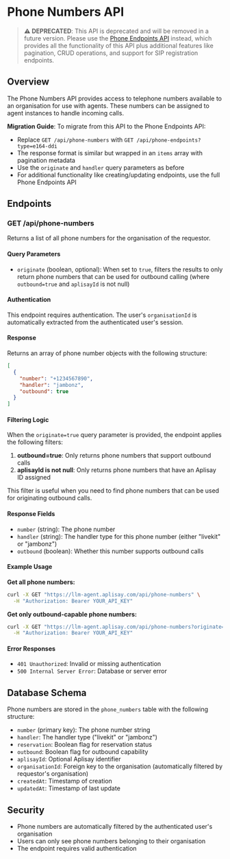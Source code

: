 # Phone Numbers API

> **⚠️ DEPRECATED**: This API is deprecated and will be removed in a future version. Please use the [Phone Endpoints API](./phone-endpoints-api.md) instead, which provides all the functionality of this API plus additional features like pagination, CRUD operations, and support for SIP registration endpoints.

## Overview

The Phone Numbers API provides access to telephone numbers available to an organisation for use with agents. These numbers can be assigned to agent instances to handle incoming calls.

**Migration Guide**: To migrate from this API to the Phone Endpoints API:

- Replace `GET /api/phone-numbers` with `GET /api/phone-endpoints?type=e164-ddi`
- The response format is similar but wrapped in an `items` array with pagination metadata
- Use the `originate` and `handler` query parameters as before
- For additional functionality like creating/updating endpoints, use the full Phone Endpoints API

## Endpoints

### GET /api/phone-numbers

Returns a list of all phone numbers for the organisation of the requestor.

#### Query Parameters

- `originate` (boolean, optional): When set to `true`, filters the results to only return phone numbers that can be used for outbound calling (where `outbound=true` and `aplisayId` is not null)

#### Authentication

This endpoint requires authentication. The user's `organisationId` is automatically extracted from the authenticated user's session.

#### Response

Returns an array of phone number objects with the following structure:

```json
[
  {
    "number": "+1234567890",
    "handler": "jambonz",
    "outbound": true
  }
]
```

#### Filtering Logic

When the `originate=true` query parameter is provided, the endpoint applies the following filters:

1. **outbound=true**: Only returns phone numbers that support outbound calls
2. **aplisayId is not null**: Only returns phone numbers that have an Aplisay ID assigned

This filter is useful when you need to find phone numbers that can be used for originating outbound calls.

#### Response Fields

- `number` (string): The phone number
- `handler` (string): The handler type for this phone number (either "livekit" or "jambonz")
- `outbound` (boolean): Whether this number supports outbound calls

#### Example Usage

**Get all phone numbers:**

```bash
curl -X GET "https://llm-agent.aplisay.com/api/phone-numbers" \
  -H "Authorization: Bearer YOUR_API_KEY"
```

**Get only outbound-capable phone numbers:**

```bash
curl -X GET "https://llm-agent.aplisay.com/api/phone-numbers?originate=true" \
  -H "Authorization: Bearer YOUR_API_KEY"
```

#### Error Responses

- `401 Unauthorized`: Invalid or missing authentication
- `500 Internal Server Error`: Database or server error

## Database Schema

Phone numbers are stored in the `phone_numbers` table with the following structure:

- `number` (primary key): The phone number string
- `handler`: The handler type ("livekit" or "jambonz")
- `reservation`: Boolean flag for reservation status
- `outbound`: Boolean flag for outbound capability
- `aplisayId`: Optional Aplisay identifier
- `organisationId`: Foreign key to the organisation (automatically filtered by requestor's organisation)
- `createdAt`: Timestamp of creation
- `updatedAt`: Timestamp of last update

## Security

- Phone numbers are automatically filtered by the authenticated user's organisation
- Users can only see phone numbers belonging to their organisation
- The endpoint requires valid authentication
